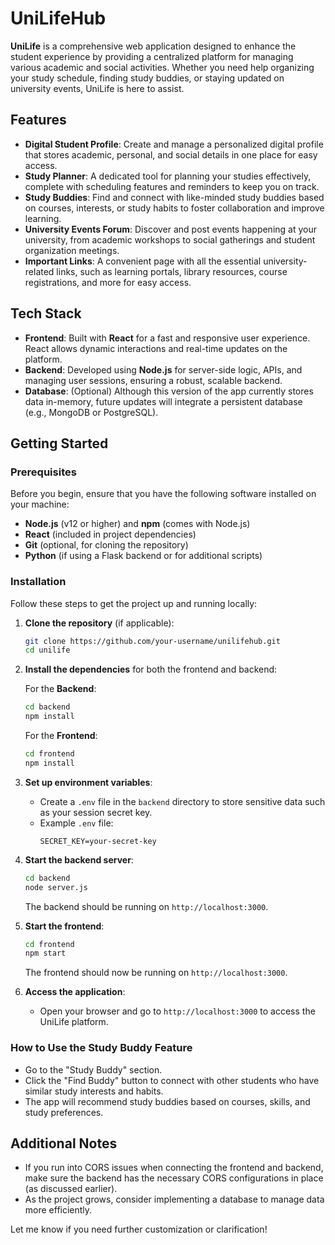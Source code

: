 # UniLifeHub

**UniLife** is a comprehensive web application designed to enhance the student experience by providing a centralized platform for managing various academic and social activities. Whether you need help organizing your study schedule, finding study buddies, or staying updated on university events, UniLife is here to assist.

## Features

- **Digital Student Profile**: Create and manage a personalized digital profile that stores academic, personal, and social details in one place for easy access.
- **Study Planner**: A dedicated tool for planning your studies effectively, complete with scheduling features and reminders to keep you on track.
- **Study Buddies**: Find and connect with like-minded study buddies based on courses, interests, or study habits to foster collaboration and improve learning.
- **University Events Forum**: Discover and post events happening at your university, from academic workshops to social gatherings and student organization meetings.
- **Important Links**: A convenient page with all the essential university-related links, such as learning portals, library resources, course registrations, and more for easy access.

## Tech Stack

- **Frontend**: Built with **React** for a fast and responsive user experience. React allows dynamic interactions and real-time updates on the platform.
- **Backend**: Developed using **Node.js** for server-side logic, APIs, and managing user sessions, ensuring a robust, scalable backend.
- **Database**: (Optional) Although this version of the app currently stores data in-memory, future updates will integrate a persistent database (e.g., MongoDB or PostgreSQL).

## Getting Started

### Prerequisites

Before you begin, ensure that you have the following software installed on your machine:

- **Node.js** (v12 or higher) and **npm** (comes with Node.js)
- **React** (included in project dependencies)
- **Git** (optional, for cloning the repository)
- **Python** (if using a Flask backend or for additional scripts)

### Installation

Follow these steps to get the project up and running locally:

1. **Clone the repository** (if applicable):
   ```bash
   git clone https://github.com/your-username/unilifehub.git
   cd unilife
   ```

2. **Install the dependencies** for both the frontend and backend:

   For the **Backend**:
   ```bash
   cd backend
   npm install
   ```

   For the **Frontend**:
   ```bash
   cd frontend
   npm install
   ```

3. **Set up environment variables**:
   - Create a `.env` file in the `backend` directory to store sensitive data such as your session secret key.
   - Example `.env` file:
     ```
     SECRET_KEY=your-secret-key
     ```

4. **Start the backend server**:
   ```bash
   cd backend
   node server.js
   ```
   The backend should be running on `http://localhost:3000`.

5. **Start the frontend**:
   ```bash
   cd frontend
   npm start
   ```
   The frontend should now be running on `http://localhost:3000`.

6. **Access the application**: 
   - Open your browser and go to `http://localhost:3000` to access the UniLife platform.

### How to Use the Study Buddy Feature

- Go to the "Study Buddy" section.
- Click the "Find Buddy" button to connect with other students who have similar study interests and habits.
- The app will recommend study buddies based on courses, skills, and study preferences.



## Additional Notes

- If you run into CORS issues when connecting the frontend and backend, make sure the backend has the necessary CORS configurations in place (as discussed earlier).
- As the project grows, consider implementing a database to manage data more efficiently.

Let me know if you need further customization or clarification!
